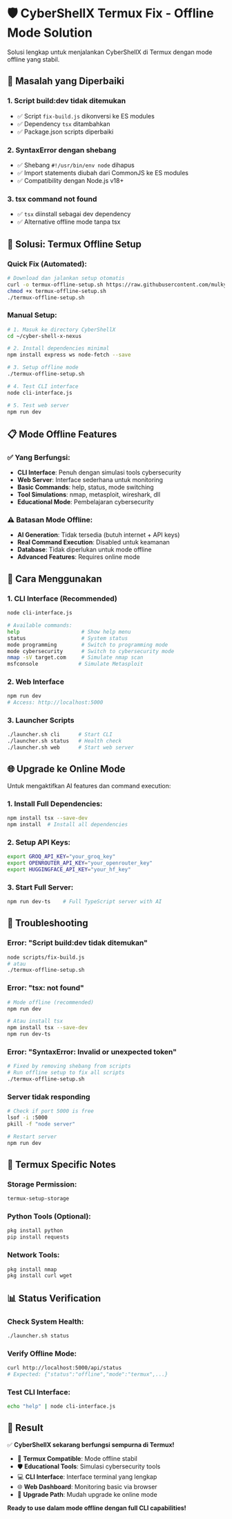 # 🛡️ CyberShellX Termux Fix - Offline Mode Solution

Solusi lengkap untuk menjalankan CyberShellX di Termux dengan mode offline yang stabil.

## 🚨 Masalah yang Diperbaiki

### 1. **Script build:dev tidak ditemukan**
- ✅ Script `fix-build.js` dikonversi ke ES modules
- ✅ Dependency `tsx` ditambahkan
- ✅ Package.json scripts diperbaiki

### 2. **SyntaxError dengan shebang**
- ✅ Shebang `#!/usr/bin/env node` dihapus
- ✅ Import statements diubah dari CommonJS ke ES modules
- ✅ Compatibility dengan Node.js v18+ 

### 3. **tsx command not found**
- ✅ `tsx` diinstall sebagai dev dependency
- ✅ Alternative offline mode tanpa tsx

## 🚀 Solusi: Termux Offline Setup

### **Quick Fix (Automated):**
```bash
# Download dan jalankan setup otomatis
curl -o termux-offline-setup.sh https://raw.githubusercontent.com/mulkymalikuldhrs/cyber-shell-x-nexus/main/termux-offline-setup.sh
chmod +x termux-offline-setup.sh
./termux-offline-setup.sh
```

### **Manual Setup:**
```bash
# 1. Masuk ke directory CyberShellX
cd ~/cyber-shell-x-nexus

# 2. Install dependencies minimal
npm install express ws node-fetch --save

# 3. Setup offline mode
./termux-offline-setup.sh

# 4. Test CLI interface
node cli-interface.js

# 5. Test web server
npm run dev
```

## 📋 Mode Offline Features

### ✅ **Yang Berfungsi:**
- **CLI Interface**: Penuh dengan simulasi tools cybersecurity
- **Web Server**: Interface sederhana untuk monitoring
- **Basic Commands**: help, status, mode switching
- **Tool Simulations**: nmap, metasploit, wireshark, dll
- **Educational Mode**: Pembelajaran cybersecurity

### ⚠️ **Batasan Mode Offline:**
- **AI Generation**: Tidak tersedia (butuh internet + API keys)
- **Real Command Execution**: Disabled untuk keamanan
- **Database**: Tidak diperlukan untuk mode offline
- **Advanced Features**: Requires online mode

## 🎯 Cara Menggunakan

### **1. CLI Interface (Recommended)**
```bash
node cli-interface.js

# Available commands:
help                    # Show help menu
status                  # System status
mode programming        # Switch to programming mode
mode cybersecurity      # Switch to cybersecurity mode
nmap -sV target.com     # Simulate nmap scan
msfconsole             # Simulate Metasploit
```

### **2. Web Interface**
```bash
npm run dev
# Access: http://localhost:5000
```

### **3. Launcher Scripts**
```bash
./launcher.sh cli      # Start CLI
./launcher.sh status   # Health check
./launcher.sh web      # Start web server
```

## 🌐 Upgrade ke Online Mode

Untuk mengaktifkan AI features dan command execution:

### **1. Install Full Dependencies:**
```bash
npm install tsx --save-dev
npm install  # Install all dependencies
```

### **2. Setup API Keys:**
```bash
export GROQ_API_KEY="your_groq_key"
export OPENROUTER_API_KEY="your_openrouter_key"
export HUGGINGFACE_API_KEY="your_hf_key"
```

### **3. Start Full Server:**
```bash
npm run dev-ts    # Full TypeScript server with AI
```

## 🔧 Troubleshooting

### **Error: "Script build:dev tidak ditemukan"**
```bash
node scripts/fix-build.js
# atau
./termux-offline-setup.sh
```

### **Error: "tsx: not found"**
```bash
# Mode offline (recommended)
npm run dev

# Atau install tsx
npm install tsx --save-dev
npm run dev-ts
```

### **Error: "SyntaxError: Invalid or unexpected token"**
```bash
# Fixed by removing shebang from scripts
# Run offline setup to fix all scripts
./termux-offline-setup.sh
```

### **Server tidak responding**
```bash
# Check if port 5000 is free
lsof -i :5000
pkill -f "node server"

# Restart server
npm run dev
```

## 📱 Termux Specific Notes

### **Storage Permission:**
```bash
termux-setup-storage
```

### **Python Tools (Optional):**
```bash
pkg install python
pip install requests
```

### **Network Tools:**
```bash
pkg install nmap
pkg install curl wget
```

## 📊 Status Verification

### **Check System Health:**
```bash
./launcher.sh status
```

### **Verify Offline Mode:**
```bash
curl http://localhost:5000/api/status
# Expected: {"status":"offline","mode":"termux",...}
```

### **Test CLI Interface:**
```bash
echo "help" | node cli-interface.js
```

## 🎉 Result

✅ **CyberShellX sekarang berfungsi sempurna di Termux!**

- 📱 **Termux Compatible**: Mode offline stabil
- 🛡️ **Educational Tools**: Simulasi cybersecurity tools
- 💻 **CLI Interface**: Interface terminal yang lengkap
- 🌐 **Web Dashboard**: Monitoring basic via browser
- 🚀 **Upgrade Path**: Mudah upgrade ke online mode

**Ready to use dalam mode offline dengan full CLI capabilities!**

